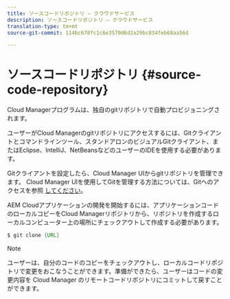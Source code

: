 ```yaml
---
title: ソースコードリポジトリ — クラウドサービス
description: ソースコードリポジトリ — クラウドサービス
translation-type: tm+mt
source-git-commit: 114bc678fc1c6e3570d6d2a29bc034feb68aa56d

---
```



# ソースコードリポジトリ {#source-code-repository}

Cloud Managerプログラムは、独自のgitリポジトリで自動プロビジョニングされます。

ユーザーがCloud Managerのgitリポジトリにアクセスするには、Gitクライアントとコマンドラインツール、スタンドアロンのビジュアルGitクライアント、またはEclipse、IntelliJ、NetBeansなどのユーザーのIDEを使用する必要があります。

Gitクライアントを設定したら、Cloud Manager UIからgitリポジトリを管理できます。 Cloud Manager UIを使用してGitを管理する方法については、Gitへのアクセスを参照 [してください](/help/implementing/cloud-manager/accessing-git.md)。

AEM Cloudアプリケーションの開発を開始するには、アプリケーションコードのローカルコピーをCloud Managerリポジトリから、リポジトリを作成するローカルコンピューター上の場所にチェックアウトして作成する必要があります。

```java
$ git clone {URL}
```

>[!NOTE]
>
> ユーザーは、自分のコードのコピーをチェックアウトし、ローカルコードリポジトリで変更をおこなうことができます。準備ができたら、ユーザーはコードの変更内容を Cloud Manager のリモートコードリポジトリにコミットして戻すことができます。
